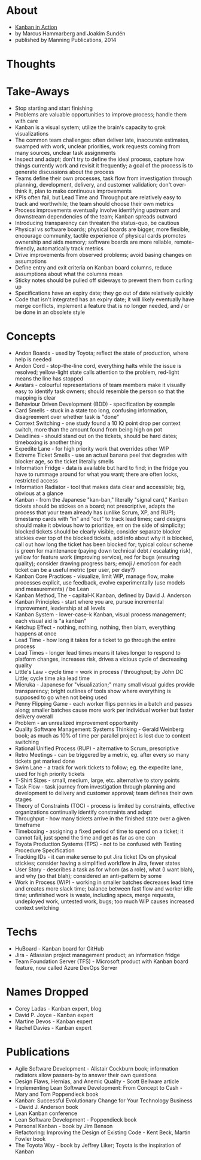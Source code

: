 
# About

* [Kanban in Action](https://www.manning.com/books/kanban-in-action)
* by Marcus Hammarberg and Joakim Sundén
* published by Manning Publications, 2014

# Thoughts

# Take-Aways

* Stop starting and start finishing
* Problems are valuable opportunities to improve process; handle them with care
* Kanban is a visual system; utilize the brain's capacity to grok visualizations
* The common team challenges: often deliver late, inaccurate estimates, swamped with work, unclear priorities, work requests coming from many sources, unclear task assignments
* Inspect and adapt; don't try to define the ideal process, capture how things currently work and revisit it frequently; a goal of the process is to generate discussions about the process
* Teams define their own processes, task flow from investigation through planning, development, delivery, and customer validation; don't over-think it, plan to make continuous improvements
* KPIs often fail, but Lead Time and Throughput are relatively easy to track and worthwhile; the team should choose their own metrics
* Process improvements eventually involve identifying upstream and downstream dependencies of the team; Kanban spreads outward
* Introducing transparency can threaten the status-quo, be cautious
* Physical vs software boards; physical boards are bigger, more flexible, encourage community, tactile experience of physical cards promotes ownership and aids memory; software boards are more reliable, remote-friendly, automatically track metrics
* Drive improvements from observed problems; avoid basing changes on assumptions
* Define entry and exit criteria on Kanban board columns, reduce assumptions about what the columns mean
* Sticky notes should be pulled off sideways to prevent them from curling up
* Specifications have an expiry date; they go out of date relatively quickly
* Code that isn't integrated has an expiry date; it will likely eventually have merge conflicts, implement a feature that is no longer needed, and / or be done in an obsolete style

# Concepts

* Andon Boards - used by Toyota; reflect the state of production, where help is needed
* Andon Cord - stop-the-line cord, everything halts while the issue is resolved; yellow-light state calls attention to the problem, red-light means the line has stopped
* Avatars - colourful representations of team members make it visually easy to identify task owners; should resemble the person so that the mapping is clear
* Behaviour Driven Development (BDD) - specification by example
* Card Smells - stuck in a state too long, confusing information, disagreement over whether task is "done"
* Context Switching - one study found a 10 IQ point drop per context switch, more than the amount found from being high on pot
* Deadlines - should stand out on the tickets, should be hard dates; timeboxing is another thing
* Expedite Lane - for high priority work that overrides other WIP
* Extreme Ticket Smells - use an actual banana peel that degrades with blocker age, so the ticket literally smells
* Information Fridge - data is available but hard to find; in the fridge you have to rummage around for what you want; there are often locks, restricted access
* Information Radiator - tool that makes data clear and accessible; big, obvious at a glance
* Kanban - from the Japanese "kan-ban," literally "signal card," Kanban tickets should be stickes on a board; not prescriptive, adapts the process that your team already has (unlike Scrum, XP, and RUP); timestamp cards with "in" and "out" to track lead times; card designs should make it obvious how to prioritize, err on the side of simplicity; blocked tickets should be clearly visible, consider separate blocker stickies over top of the blocked tickets, add info about why it is blocked, call out how long the ticket has been blocked for; typical colour scheme is green for maintenance (paying down technical debt / escalating risk), yellow for feature work (improving service), red for bugs (ensuring quality); consider drawing progress bars; emoji / emoticon for each ticket can be a useful metric (per user, per day?)
* Kanban Core Practices - visualize, limit WIP, manage flow, make processes explicit, use feedback, evolve experimentally (use models and measurements) / be Lean
* Kanban Method, The - capital-K Kanban, defined by David J. Anderson
* Kanban Principles - start where you are, pursue incremental improvement, leadership at all levels
* Kanban System - lower-case-k Kanban, visual process management; each visual aid is "a kanban"
* Ketchup Effect - nothing, nothing, nothing, then blam, everything happens at once
* Lead Time - how long it takes for a ticket to go through the entire process
* Lead Times - longer lead times means it takes longer to respond to platform changes, increases risk, drives a vicious cycle of decreasing quality
* Little's Law - cycle time = work in process / throughput; by John DC Little; cycle time aka lead time
* Mieruka - Japanese for "visualization;" many small visual guides provide transparency; bright outlines of tools show where everything is supposed to go when not being used
* Penny Flipping Game - each worker flips pennies in a batch and passes along; smaller batches cause more work per individual worker but faster delivery overall
* Problem - an unrealized improvement opportunity
* Quality Software Management: Systems Thinking - Gerald Weinberg book; as much as 10% of time per parallel project is lost due to context switching
* Rational Unified Process (RUP) - alternative to Scrum, prescriptive
* Retro Meetings - can be triggered by a metric, eg. after every so many tickets get marked done
* Swim Lane - a track for work tickets to follow; eg. the expedite lane, used for high priority tickets
* T-Shirt Sizes - small, medium, large, etc. alternative to story points
* Task Flow - task journey from investigation through planning and development to delivery and customer approval; team defines their own stages
* Theory of Constraints (TOC) - process is limited by constraints, effective organizations continually identify constraints and adapt
* Throughput - how many tickets arrive in the finished state over a given timeframe
* Timeboxing - assigning a fixed period of time to spend on a ticket; it cannot fail, just spend the time and get as far as one can
* Toyota Production Systems (TPS) - not to be confused with Testing Procedure Specification
* Tracking IDs - it can make sense to put Jira ticket IDs on physical stickies; consider having a simplified workflow in Jira, fewer states
* User Story - describes a task as for whom (as a role), what (I want blah), and why (so that blah); considered an anti-pattern by some
* Work in Process (WIP) - working in smaller batches decreases lead time and creates more slack time; balance between fast flow and worker idle time; unfinished work is waste, including specs, merge requests, undeployed work, untested work, bugs; too much WIP causes increased context switching

# Techs

* HuBoard - Kanban board for GitHub
* Jira - Atlassian project management product; an information fridge
* Team Foundation Server (TFS) - Microsoft product with Kanban board feature, now called Azure DevOps Server

# Names Dropped

* Corey Ladas - Kanban expert, blog
* David P. Joyce - Kanban expert
* Martine Devos - Kanban expert
* Rachel Davies - Kanban expert

# Publications

* Agile Software Development - Alistair Cockburn book; information radiators allow passers-by to answer their own questions
* Design Flaws, Hernias, and Anemic Quality - Scott Bellware article
* Implementing Lean Software Development: From Concept to Cash - Mary and Tom Poppendieck book
* Kanban: Successful Evolutionary Change for Your Technology Business - David J. Anderson book
* Lean Kanban conference
* Lean Software Development - Poppendieck book
* Personal Kanban - book by Jim Benson
* Refactoring: Improving the Design of Existing Code - Kent Beck, Martin Fowler book
* The Toyota Way - book by Jeffrey Liker; Toyota is the inspiration of Kanban
